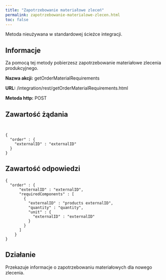 ```yaml
---
title: "Zapotrzebowanie materiałowe zleceń"
permalink: zapotrzebowanie-materialowe-zlecen.html
toc: false 
---
```


Metoda nieużywana w standardowej ścieżce integracji.


## Informacje

Za pomocą tej metody pobierzesz zapotrzebowanie materiałowe zlecenia produkcyjnego.

  **Nazwa akcji:** getOrderMaterialRequirements

  **URL:** /integration/rest/getOrderMaterialRequirements.html

  **Metoda http:** POST

## Zawartość żądania
~~~~~~~~


{
  "order" : {
    "externalID" : "externalID"
  }
}

~~~~~~~~


## Zawartość odpowiedzi
~~~~~~~~
{
  "order" : {
      "externalID" : "externalID",
      "requiredComponents" : [
        {
          "externalID" : "products externalID",
          "quantity" : "quantity",
          "unit" : {
            "externalID" : "externalID"
          }  
        }
      ]
    }
} 
~~~~~~~~

## Działanie

Przekazuje informacje o zapotrzebowaniu materiałowych dla nowego zlecenia.